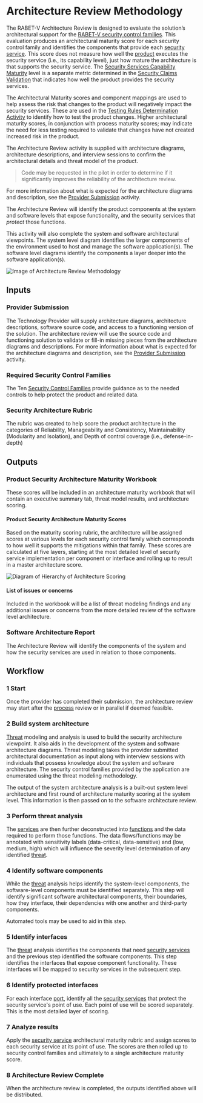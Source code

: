 # Architecture Review Methodology

The RABET-V Architecture Review is designed to evaluate the solution’s architectural support for the [RABET-V security control families](/Overview/Security_Control_Family.md). This evaluation produces an architectural maturity score for each security control family and identifies the components that provide each [security service](/Appendices/RABET-V_Glossary.md#security-service). This score does not measure how well the [product](/Appendices/RABET-V_Glossary.md#product) executes the security service (i.e., its capability level), just how mature the architecture is that supports the security service. The [Security Services Capability Maturity](/Security_Services_Capability_Maturity_Index/README.md) level is a separate metric determined in the [Security Claims Validation](/Activities/Security_Claims_Validation.md) that indicates how well the product provides the security services.

The Architectural Maturity scores and component mappings are used to help assess the risk that changes to the product will negatively impact the security services. These are used in the [Testing Rules Determination Activity](/Activities/Testing_Rules_Determination.md) to identify how to test the product changes. Higher architectural maturity scores, in conjunction with process maturity scores; may indicate the need for less testing required to validate that changes have not created increased risk in the product.

The Architecture Review activity is supplied with architecture diagrams, architecture descriptions, and interview sessions to confirm the architectural details and threat model of the product.

> Code may be requested in the pilot in order to determine if it significantly improves the reliability of the architecture review.

For more information about what is expected for the architecture diagrams and description, see the [Provider Submission](/Activities/Provider_Submission.md) activity.

The Architecture Review will identify the product components at the system and software levels that expose functionality, and the security services that *protect* those functions.

This activity will also complete the system and software architectural viewpoints. The system level diagram identifies the larger components of the environment used to host and manage the software application(s). The software level diagrams identify the components a layer deeper into the software application(s).

![Image of Architecture Review Methodology](Architecture_Review_Methodology_files/_19_0_3_43701b0_1585746146678_950815_14100.svg)

## Inputs

### Provider Submission

The Technology Provider will supply architecture diagrams, architecture descriptions, software source code, and access to a functioning version of the solution. The architecture review will use the source code and functioning solution to validate or fill-in missing pieces from the architecture diagrams and descriptions. For more information about what is expected for the architecture diagrams and description, see the [Provider Submission](/Activities/Provider_Submission.md) activity.

### Required Security Control Families

The Ten [Security Control Families](/Overview/Security_Control_Family.md) provide guidance as to the needed controls to help protect the product and related data.

### Security Architecture Rubric

The rubric was created to help score the product architecture in the categories of Reliability, Manageability and Consistency, Maintainability (Modularity and Isolation), and Depth of control coverage (i.e., defense-in-depth)

## Outputs

### Product Security Architecture Maturity Workbook

These scores will be included in an architecture maturity workbook that will contain an executive summary tab, threat model results, and architecture scoring.

#### Product Security Architecture Maturity Scores

Based on the maturity scoring rubric, the architecture will be assigned scores at various levels for each security control family which corresponds to how well it supports the mitigations within that family. These scores are calculated at five layers, starting at the most detailed level of security service implementation per component or interface and rolling up to result in a master architecture score.

![Diagram of Hierarchy of Architecture Scoring](media/RABET-V_Architecture_Scoring.svg)

#### List of issues or concerns

Included in the workbook will be a list of threat modeling findings and any additional issues or concerns from the more detailed review of the software level architecture.

### Software Architecture Report

The Architecture Review will identify the components of the system and how the security services are used in relation to those components.

## Workflow

### 1 Start

Once the provider has completed their submission, the architecture review may start after the [process](/Appendices/RABET-V_Glossary.md#process) review or in parallel if deemed feasible.

### 2 Build system architecture

[Threat](/Appendices/RABET-V_Glossary.md#threat) modeling and analysis is used to build the security architecture viewpoint. It also aids in the development of the system and software architecture diagrams. Threat modeling takes the provider submitted architectural documentation as input along with interview sessions with individuals that possess knowledge about the system and software architecture. The security control families provided by the application are enumerated using the threat modeling methodology.

The output of the system architecture analysis is a built-out system level architecture and first round of architecture maturity scoring at the system level. This information is then passed on to the software architecture review.

### 3 Perform threat analysis

The [services](/Appendices/RABET-V_Glossary.md#services) are then further deconstructed into [functions](/Appendices/RABET-V_Glossary.md#functions) and the data required to perform those functions. The data flows/functions may be annotated with sensitivity labels (data-critical, data-sensitive) and  (low, medium, high) which will influence the severity level determination of any identified [threat](/Appendices/RABET-V_Glossary.md#threat).

### 4 Identify software components

While the [threat](/Appendices/RABET-V_Glossary.md#threat) analysis helps identify the system-level components, the software-level components must be identified separately. This step will identify significant software architectural components, their boundaries, how they interface, their dependencies with one another and third-party components.

Automated tools may be used to aid in this step.

### 5 Identify interfaces

The [threat](/Appendices/RABET-V_Glossary.md#threat) analysis identifies the components that need [security services](/Appendices/RABET-V_Glossary.md#security-service) and the previous step identified the software components. This step identifies the interfaces that expose component functionality. These interfaces will be mapped to security services in the subsequent step.

### 6 Identify protected interfaces

For each interface [port](/Appendices/RABET-V_Glossary.md#port), identify all the [security services](/Appendices/RABET-V_Glossary.md#security-service) that protect the security service's point of use. Each point of use will be scored separately. This is the most detailed layer of scoring.

### 7 Analyze results

Apply the [security service](/Appendices/RABET-V_Glossary.md#security-service) architectural maturity rubric and assign scores to each security service at its point of use. The scores are then rolled up to security control families and ultimately to a single architecture maturity score.

### 8 Architecture Review Complete

When the architecture review is completed, the outputs identified above will be distributed.
